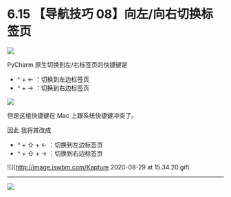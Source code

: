 # 6.15 【导航技巧 08】向左/向右切换标签页

![](http://image.iswbm.com/20200804124133.png)

PyCharm 原生切换到左/右标签页的快捷键是

- ^ + ← ：切换到左边标签页
- ^ + → ：切换到右边标签页

![](http://image.iswbm.com/image-20200829153038179.png)

但是这组快捷键在 Mac 上跟系统快捷键冲突了。

因此 我将其改成

- ^ + ⇧ + ← ：切换到左边标签页
- ^ + ⇧  + →  ：切换到右边标签页

![](http://image.iswbm.com/Kapture 2020-08-29 at 15.34.20.gif)



---



![](http://image.iswbm.com/20200607174235.png)